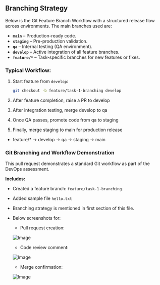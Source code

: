 ## Branching Strategy

Below is the Git Feature Branch Workflow with a structured release flow across environments. The main branches used are:

- **`main`** – Production-ready code. 
- **`staging`** – Pre-production validation. 
- **`qa`** – Internal testing (QA environment).
- **`develop`** – Active integration of all feature branches.
- **`feature/*`** – Task-specific branches for new features or fixes.

### Typical Workflow:

1. Start feature from `develop`:
   ```bash
   git checkout -b feature/task-1-branching develop

2. After feature completion, raise a PR to develop

3. After integration testing, merge develop to qa

3. Once QA passes, promote code from qa to staging

4. Finally, merge staging to main for production release


- feature/* → develop → qa → staging → main

### Git Branching and Workflow Demonstration

This pull request demonstrates a standard Git workflow as part of the DevOps assessment.

**Includes:**
- Created a feature branch: `feature/task-1-branching`
- Added sample file `hello.txt`
- Branching strategy is mentioned in first section of this file.
- Below screenshots for:
  - Pull request creation:
    
   ![Image](https://github.com/user-attachments/assets/5274fa13-ff84-4147-a31c-138b56dad098)

  - Code review comment:
    
   ![Image](https://github.com/user-attachments/assets/96ca8101-37f4-4a29-94cb-62b6cb9762d4)

  - Merge confirmation:
    
   ![Image](https://github.com/user-attachments/assets/1ecb53e6-9322-4d04-9db8-84a7fd5a1354)


